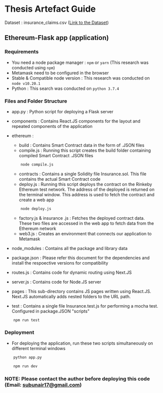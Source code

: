# Thesis Artefact Guide

Dataset : insurance_claims.csv ([Link to the Dataset](https://www.kaggle.com/buntyshah/insurance-fraud-claims-detection
))

## Ethereum-Flask app (application)

### Requirements
- You need a node package manager : ```npm``` or ```yarn``` (This research was conducted using ```npm```)
- Metamask need to be configured in the browser
- Stable & Compatible node version : This research was conducted on ```node v10.20.1```
- Python : This search was conducted on ```python 3.7.4```

### Files and Folder Structure
- app.py : Python script for deploying a Flask server
- components : Contains React.JS components for the layout and repeated components of the application
- ethereum :
    * build : Contains Smart Contract data in the form of .JSON files
    * compile.js : Running this script creates the build folder containing compiled Smart Contract .JSON files
    ```bash
        node compile.js
    ```
    * contracts : Contains a single Solidity file Insurance.sol. This file contains the actual Smart Contract code
    * deploy.js : Running this script deploys the contract on the Rinkeby Ethereum test network. The address of the deployed is returned on the terminal window. This address is used to fetch the contract and create a web app
    ```bash
        node deploy.js
    ```
    * factory.js & insurance .js : Fetches the deployed contract data. These two files are accessed in the web app to fetch data from the Ethereum network
    * web3.js : Creates an environment that connects our application to Metamask 

- node_modules : Contains all the package and library data
- package.json : Please refer this document for the dependencies and install the respoective versions for compatibility
- routes.js : Contains code for dynamic routing using Next.JS
- server.js : Contains code for Node.JS server
- pages : This sub-directory contains JS pages written using React.JS. Next.JS automatically adds nested folders to the URL  path. 
- test : Contains a single file Insurance.test.js for performing a mocha test. Configured in package.JSON "scripts" 
```bash
    npm run test
```

### Deployment

- For deploying the application, run these two scripts simultaneously on different terminal windows

```bash
    python app.py
```
```bash
    npm run dev
```

### NOTE: Please contact the author before deploying this code (Email: subunair17@gmail.com)
